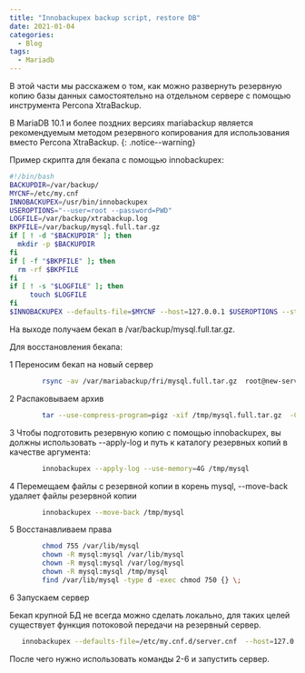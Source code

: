 ```yaml
---
title: "Innobackupex backup script, restore DB"
date: 2021-01-04
categories:
  - Blog
tags:
  - Mariadb
---
```


В этой части мы расскажем о том, как можно развернуть резервную копию базы данных самостоятельно на отдельном сервере с помощью инструмента Percona XtraBackup. 

В MariaDB 10.1 и более поздних версиях mariabackup является рекомендуемым методом резервного копирования для использования вместо Percona XtraBackup.
{: .notice--warning}

Пример скрипта для бекапа с помощью  innobackupex:

```bash
#!/bin/bash
BACKUPDIR=/var/backup/
MYCNF=/etc/my.cnf
INNOBACKUPEX=/usr/bin/innobackupex
USEROPTIONS="--user=root --password=PWD"
LOGFILE=/var/backup/xtrabackup.log
BKPFILE=/var/backup/mysql.full.tar.gz
if [ ! -d "$BACKUPDIR" ]; then
  mkdir -p $BACKUPDIR
fi
if [ -f "$BKPFILE" ]; then
  rm -rf $BKPFILE
fi
if [ ! -s "$LOGFILE" ]; then
     touch $LOGFILE
fi
$INNOBACKUPEX --defaults-file=$MYCNF --host=127.0.0.1 $USEROPTIONS --stream=tar ./ 2> $LOGFILE | pigz -p 5 > $BACKUPDIR/mysql.full.tar.gz
```

На выходе получаем бекап в /var/backup/mysql.full.tar.gz.

Для восстановления бекапа:

1 Переносим бекап на новый сервер

```bash
        rsync -av /var/mariabackup/fri/mysql.full.tar.gz  root@new-server:/tmp/ 
```

2 Распаковываем архив 

```bash
        tar --use-compress-program=pigz -xif /tmp/mysql.full.tar.gz  -C /tmp/mysql
```

3 Чтобы подготовить резервную копию с помощью innobackupex, вы должны использовать --apply-log и путь к каталогу резервных копий в качестве аргумента:

```bash  
        innobackupex --apply-log --use-memory=4G /tmp/mysql
```

4 Перемещаем файлы с резервной копии в корень mysql, --move-back  удаляет файлы резервной копии

```bash
        innobackupex --move-back /tmp/mysql
```

5 Восстанавливаем права

```bash
        chmod 755 /var/lib/mysql
        chown -R mysql:mysql /var/lib/mysql
        chown -R mysql:mysql /var/log/mysql
        chown -R mysql:mysql /tmp/mysql
        find /var/lib/mysql -type d -exec chmod 750 {} \;
```

6 Запускаем сервер

   Бекап крупной БД не всегда можно сделать локально, для таких целей существует функция потоковой передачи на резервный сервер.

```bash
   innobackupex --defaults-file=/etc/my.cnf.d/server.cnf  --host=127.0.0.1 --user=root --password=PWD --stream=tar ./  2> /var/log/xtrabackup.log | ssh root@new-server \ "cat - > /tmp/mysql.full.tar"
```

После чего нужно использовать команды 2-6 и запустить сервер. 
